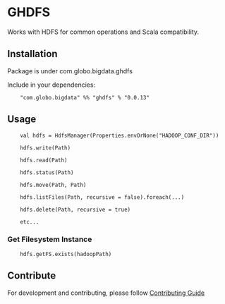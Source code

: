 # GHDFS

Works with HDFS for common operations and Scala compatibility.

## Installation

Package is under com.globo.bigdata.ghdfs

Include in your dependencies:

```
    "com.globo.bigdata" %% "ghdfs" % "0.0.13"
```

## Usage

```
    val hdfs = HdfsManager(Properties.envOrNone("HADOOP_CONF_DIR"))
    
    hdfs.write(Path)
    
    hdfs.read(Path)
    
    hdfs.status(Path)
    
    hdfs.move(Path, Path)
    
    hdfs.listFiles(Path, recursive = false).foreach(...)
    
    hdfs.delete(Path, recursive = true)

    etc...
```

### Get Filesystem Instance

```
    hdfs.getFS.exists(hadoopPath)
```

## Contribute

For development and contributing, please follow [Contributing Guide](https://github.com/globocom/ghdfs/blob/master/CONTRIBUTING.md)